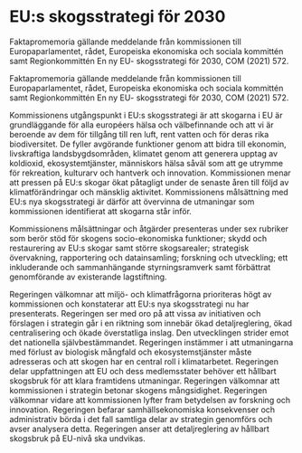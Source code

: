 # EU:s skogsstrategi för 2030

Faktapromemoria gällande meddelande från kommissionen till Europaparlamentet, rådet, Europeiska ekonomiska och sociala kommittén samt Regionkommittén En ny EU- skogsstrategi för 2030, COM (2021) 572.

Faktapromemoria gällande meddelande från kommissionen till Europaparlamentet, rådet, Europeiska ekonomiska och sociala kommittén samt Regionkommittén En ny EU- skogsstrategi för 2030, COM (2021) 572.

Kommissionens utgångspunkt i EU:s skogsstrategi är att skogarna i EU är grundläggande för alla européers hälsa och välbefinnande och att vi är beroende av dem för tillgång till ren luft, rent vatten och för deras rika biodiversitet. De fyller avgörande funktioner genom att bidra till ekonomin, livskraftiga landsbygdsområden, klimatet genom att generera upptag av koldioxid, ekosystemtjänster, människors hälsa såväl som att ge utrymme för rekreation, kulturarv och hantverk och innovation. Kommissionen menar att pressen på EU:s skogar ökat påtagligt under de senaste åren till följd av klimatförändringar och mänsklig aktivitet. Kommissionens målsättning med EU:s nya skogsstrategi är därför att övervinna de utmaningar som kommissionen identifierat att skogarna står inför.

Kommissionens målsättningar och åtgärder presenteras under sex rubriker som berör stöd för skogens socio-ekonomiska funktioner; skydd och restaurering av EU:s skogar samt större skogsarealer; strategisk övervakning, rapportering och datainsamling; forskning och utveckling; ett inkluderande och sammanhängande styrningsramverk samt förbättrat genomförande av existerande lagstiftning.

Regeringen välkomnar att miljö- och klimatfrågorna prioriteras högt av kommissionen och konstaterar att EU:s nya skogsstrategi nu har presenterats. Regeringen ser med oro på att vissa av initiativen och förslagen i strategin går i en riktning som innebär ökad detaljreglering, ökad centralisering och ökade överstatliga inslag. Den utvecklingen strider emot det nationella självbestämmandet. Regeringen instämmer i att utmaningarna med förlust av biologisk mångfald och ekosystemstjänster måste adresseras och att skogen har en central roll i klimatarbetet. Regeringen delar uppfattningen att EU och dess medlemsstater behöver ett hållbart skogsbruk för att klara framtidens utmaningar. Regeringen välkomnar att kommissionen i strategin betonar skogens mångsidighet. Regeringen välkomnar vidare att kommissionen lyfter fram betydelsen av forskning och innovation. Regeringen befarar samhällsekonomiska konsekvenser och administrativ börda i det fall samtliga delar av strategin genomförs och avser analysera detta. Regeringen anser att detaljreglering av hållbart skogsbruk på EU-nivå ska undvikas.
